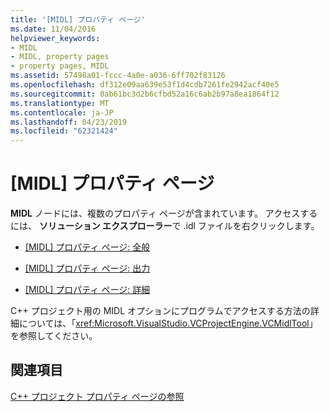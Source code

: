```yaml
---
title: '[MIDL] プロパティ ページ'
ms.date: 11/04/2016
helpviewer_keywords:
- MIDL
- MIDL, property pages
- property pages, MIDL
ms.assetid: 57498a01-fccc-4a0e-a036-6ff702f83126
ms.openlocfilehash: df312e09aa639e53f1d4cdb7261fe2942acf40e5
ms.sourcegitcommit: 0ab61bc3d2b6cfbd52a16c6ab2b97a8ea1864f12
ms.translationtype: MT
ms.contentlocale: ja-JP
ms.lasthandoff: 04/23/2019
ms.locfileid: "62321424"
---
```

# <a name="midl-property-pages"></a>[MIDL] プロパティ ページ

**MIDL** ノードには、複数のプロパティ ページが含まれています。 アクセスするには、 **ソリューション エクスプローラー**で .idl ファイルを右クリックします。

- [[MIDL] プロパティ ページ: 全般](midl-property-pages-general.md)

- [[MIDL] プロパティ ページ: 出力](midl-property-pages-output.md)

- [[MIDL] プロパティ ページ: 詳細](midl-property-pages-advanced.md)

C++ プロジェクト用の MIDL オプションにプログラムでアクセスする方法の詳細については、「<xref:Microsoft.VisualStudio.VCProjectEngine.VCMidlTool>」を参照してください。

## <a name="see-also"></a>関連項目

[C++ プロジェクト プロパティ ページの参照](property-pages-visual-cpp.md)
